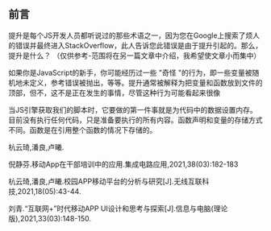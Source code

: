 ## 前言

提升是每个JS开发人员都听说过的那些术语之一，因为您在Google上搜索了烦人的错误并最终进入StackOverflow，此人告诉您此错误是由于提升引起的。那么，提升是什么？ （仅供参考-范围将在另一篇文章中介绍，我希望使文章小而集中）







如果你是JavaScript的新手，你可能经历过一些 "奇怪 "的行为，即一些变量被随机地未定义，参考错误被抛出，等等。提升通常被解释为把变量和函数放到文件的顶部，但不，这不是正在发生的事情，尽管这种行为可能看起来很像





当JS引擎获取我们的脚本时，它要做的第一件事就是为代码中的数据设置内存。目前没有执行任何代码，只是准备要执行的所有内容。函数声明和变量的存储方式不同。函数是在引用整个函数的情况下存储的。

杭云琦,潘良,卢曦.





倪静芬.移动App在干部培训中的应用.集成电路应用,2021,38(03):182-183



杭云琦,潘良,卢曦.校园APP移动平台的分析与研究[J].无线互联科技,2021,18(05):43-44.



刘青.“互联网+”时代移动APP UI设计和思考与探索[J].信息与电脑(理论版),2021,33(03):148-150.